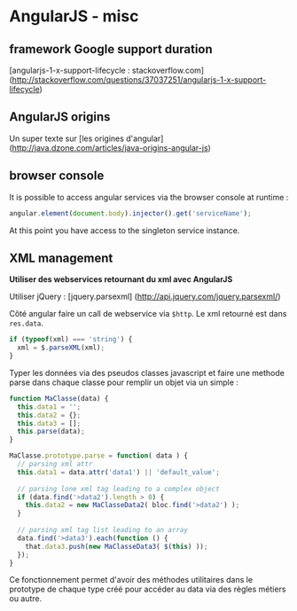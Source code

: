 # AngularJS - misc

## framework Google support duration

[angularjs-1-x-support-lifecycle : stackoverflow.com] (http://stackoverflow.com/questions/37037251/angularjs-1-x-support-lifecycle)

## AngularJS origins

Un super texte sur [les origines d'angular] (http://java.dzone.com/articles/java-origins-angular-js)

## browser console

It is possible to access angular services via the browser console at runtime :

```javascript
angular.element(document.body).injector().get('serviceName');
```

At this point you have access to the singleton service instance.

## XML management

**Utiliser des webservices retournant du xml avec AngularJS**

Utiliser jQuery : [jquery.parsexml] (http://api.jquery.com/jquery.parsexml/)

Côté angular faire un call de webservice via `$http`.
Le xml retourné est dans `res.data`.

```javascript
if (typeof(xml) === 'string') {
  xml = $.parseXML(xml);
}
```

Typer les données via des pseudos classes javascript et faire une methode parse dans chaque classe pour remplir un objet via un simple :

```javascript
function MaClasse(data) {
  this.data1 = '';
  this.data2 = {};
  this.data3 = [];
  this.parse(data);
}

MaClasse.prototype.parse = function( data ) {
  // parsing xml attr
  this.data1 = data.attr('data1') || 'default_value';
  
  // parsing lone xml tag leading to a complex object
  if (data.find('>data2').length > 0) {
    this.data2 = new MaClasseData2( bloc.find('>data2') );
  }
  
  // parsing xml tag list leading to an array
  data.find('>data3').each(function () {
    that.data3.push(new MaClasseData3( $(this) ));
  });
}
```

Ce fonctionnement permet d'avoir des méthodes utilitaires dans le prototype de chaque type créé pour accéder au data via des règles métiers ou autre.
